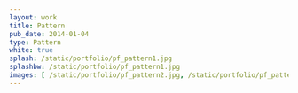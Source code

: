 ```yaml
---
layout: work
title: Pattern
pub_date: 2014-01-04
type: Pattern
white: true
splash: /static/portfolio/pf_pattern1.jpg
splashbw: /static/portfolio/pf_pattern1.jpg
images: [ /static/portfolio/pf_pattern2.jpg, /static/portfolio/pf_pattern3.jpg ]
---
```







